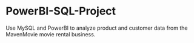 # PowerBI-SQL-Project
Use MySQL and PowerBI to analyze product and customer data from the MavenMovie movie rental business.
